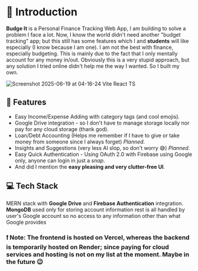# 👋 Introduction
**Budge It** is a Personal Finance Tracking Web App, I am building to solve a problem I face a lot. Now, I know the world didn't need another "budget tracking" app; but this still has some features which I and **students** will like especially (I know because I am one).
I am not the best with finance, especially budgeting. This is mainly due to the fact that I only mentally account for any money in/out. Obviously this is a very stupid approach, but any solution I tried online didn't help me the way I wanted. So I built my own.

![Screenshot 2025-06-19 at 04-16-24 Vite React TS](https://github.com/user-attachments/assets/a394f2dc-46ce-408b-b95e-4a9dfb385546)

## 📝 Features
- Easy Income/Expense Adding with category tags (and cool emojis).
- Google Drive integration - so I don't have to manage storage locally nor pay for any cloud storage (thank god).
- Loan/Debt Accounting (Helps me remember if I have to give or take money from someone since I always forget) *Planned*.
- Insights and Suggestions (very less AI slop, so don't worry 😅) *Planned*.
- Easy Quick Authentication - Using OAuth 2.0 with Firebase using Google only, anyone can login in just a *snap*.
- And did I mention the **easy pleasing and very clutter-free UI**.

## 💻 Tech Stack
MERN stack with **Google Drive** and **Firebase Authentication** integration. 
**MongoDB** used only for storing account information rest is all handled by user's Google account so no access to any information other than what Google provides

### ❗ Note: The frontend is hosted on Vercel, whereas the backend is temporarily hosted on Render; since paying for cloud services and hosting is not on my list at the moment. Maybe in the future 😉
